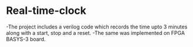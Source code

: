 # Real-time-clock
-The project includes a verilog code which records the time upto 3 minutes along with a start, stop and a reset. 
-The same was implemented on FPGA BASYS-3 board.



 





